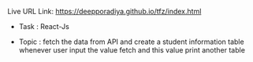Live URL Link: https://deepporadiya.github.io/tfz/index.html

- Task : React-Js 

- Topic : fetch the data from API and create a student information table whenever user input the value fetch and this value print another table